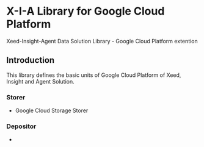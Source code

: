 # X-I-A Library for Google Cloud Platform
Xeed-Insight-Agent Data Solution Library - Google Cloud Platform extention
## Introduction
This library defines the basic units of Google Cloud Platform of Xeed, Insight and Agent Solution. 
### Storer
*  Google Cloud Storage Storer
### Depositor
* 